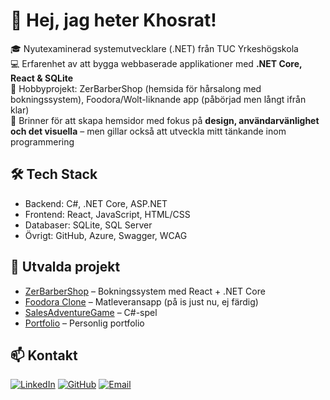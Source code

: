 # 👋 Hej, jag heter Khosrat!

🎓 Nyutexaminerad systemutvecklare (.NET) från TUC Yrkeshögskola  
💻 Erfarenhet av att bygga webbaserade applikationer med **.NET Core, React & SQLite**  
🚀 Hobbyprojekt: ZerBarberShop (hemsida för hårsalong med bokningssystem), Foodora/Wolt-liknande app (påbörjad men långt ifrån klar)  
🎨 Brinner för att skapa hemsidor med fokus på **design, användarvänlighet och det visuella** – men gillar också att utveckla mitt tänkande inom programmering  

## 🛠 Tech Stack
- Backend: C#, .NET Core, ASP.NET
- Frontend: React, JavaScript, HTML/CSS
- Databaser: SQLite, SQL Server
- Övrigt: GitHub, Azure, Swagger, WCAG

## 📌 Utvalda projekt
- [ZerBarberShop](link) – Bokningssystem med React + .NET Core  
- [Foodora Clone](link) – Matleveransapp (på is just nu, ej färdig)  
- [SalesAdventureGame](link) – C#-spel  
- [Portfolio](link) – Personlig portfolio

## 📫 Kontakt

[![LinkedIn](https://img.shields.io/badge/LinkedIn-Khosrat%20A-blue?style=for-the-badge&logo=linkedin)](https://www.linkedin.com/in/khosrat-abobakri/)
[![GitHub](https://img.shields.io/badge/GitHub-KosBow-black?style=for-the-badge&logo=github)](https://github.com/KosBow)
[![Email](https://img.shields.io/badge/Email-Khosrat.Abobakri%40hotmail.com-red?style=for-the-badge&logo=gmail)](mailto:Khosrat.Abobakri@hotmail.com)
